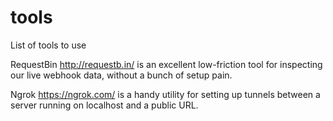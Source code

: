 # tools
List of tools to use

RequestBin
http://requestb.in/ is an excellent low-friction tool for inspecting our live webhook data, without a bunch of setup pain.

Ngrok
https://ngrok.com/ is a handy utility for setting up tunnels between a server running on localhost and a public URL.
